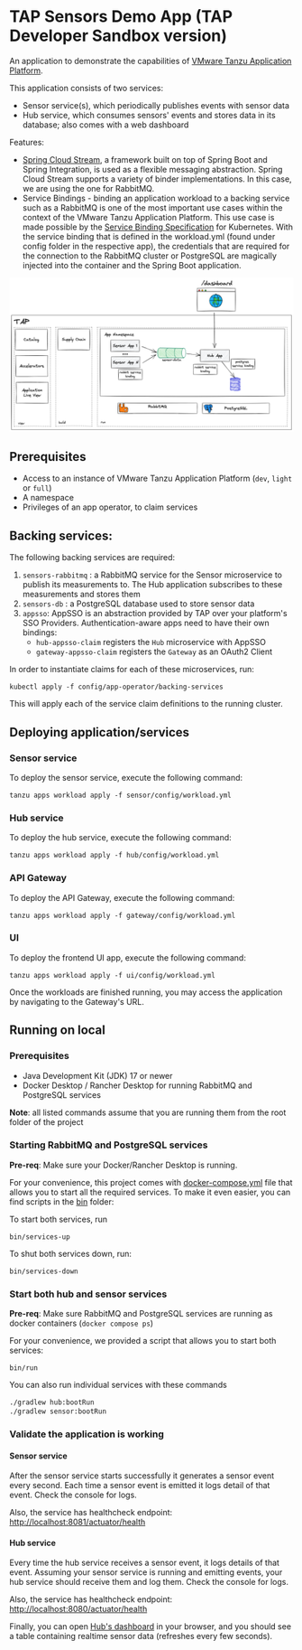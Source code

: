 # TAP Sensors Demo App (TAP Developer Sandbox version)

An application to demonstrate the capabilities of [VMware Tanzu Application Platform](https://tanzu.vmware.com/application-platform).

This application consists of two services:
- Sensor service(s), which periodically publishes events with sensor data
- Hub service, which consumes sensors' events and stores data in its database; also comes with a web dashboard

Features:
- [Spring Cloud Stream](https://spring.io/projects/spring-cloud-stream), a framework built on top of Spring Boot
  and Spring Integration, is used as a flexible messaging abstraction. Spring Cloud Stream supports a variety of binder
  implementations. In this case, we are using the one for RabbitMQ.
- Service Bindings - binding an application workload to a backing service such as a RabbitMQ is one of the most
  important use cases within the context of the VMware Tanzu Application Platform. This use case is made possible
  by the [Service Binding Specification](https://github.com/servicebinding/spec) for Kubernetes. With the service
  binding that is defined in the workload.yml (found under config folder in the respective app), the credentials that
  are required for the connection to the RabbitMQ cluster or PostgreSQL are magically injected into the container
  and the Spring Boot application.

![image](overview.png)


## Prerequisites

- Access to an instance of VMware Tanzu Application Platform (`dev`, `light` or `full`)
- A namespace
- Privileges of an app operator, to claim services

## Backing services:

The following backing services are required:

1. `sensors-rabbitmq` : a RabbitMQ service for the Sensor microservice to publish its measurements to. The Hub application subscribes to these measurements and stores them
1. `sensors-db` : a PostgreSQL database used to store sensor data
1. `appsso`: AppSSO is an abstraction provided by TAP over your platform's SSO Providers. Authentication-aware apps need to have their own bindings:
   - `hub-appsso-claim` registers the `Hub` microservice with AppSSO
   - `gateway-appsso-claim` registers the `Gateway` as an OAuth2 Client

In order to instantiate claims for each of these microservices, run:

```shell
kubectl apply -f config/app-operator/backing-services
```

This will apply each of the service claim definitions to the running cluster.

## Deploying application/services

### Sensor service
To deploy the sensor service, execute the following command:
```shell
tanzu apps workload apply -f sensor/config/workload.yml
```

### Hub service
To deploy the hub service, execute the following command:
```shell
tanzu apps workload apply -f hub/config/workload.yml
```

### API Gateway
To deploy the API Gateway, execute the following command:
```shell
tanzu apps workload apply -f gateway/config/workload.yml
```

### UI
To deploy the frontend UI app, execute the following command:
```shell
tanzu apps workload apply -f ui/config/workload.yml
```

Once the workloads are finished running, you may access the application by navigating to the Gateway's URL. 

## Running on local

### Prerequisites

- Java Development Kit (JDK) 17 or newer
- Docker Desktop / Rancher Desktop for running RabbitMQ and PostgreSQL services

**Note**: all listed commands assume that you are running them from the root folder of the project

### Starting RabbitMQ and PostgreSQL services

**Pre-req**: Make sure your Docker/Rancher Desktop is running.

For your convenience, this project comes with [docker-compose.yml](docker-compose.yml) file that allows you to start
all the required services. To make it even easier, you can find scripts in the [bin](bin) folder:

To start both services, run
```shell
bin/services-up
```

To shut both services down, run:
```shell
bin/services-down
```

### Start both hub and sensor services
**Pre-req**: Make sure RabbitMQ and PostgreSQL services are running as docker containers (`docker compose ps`)

For your convenience, we provided a script that allows you to start both services:
```shell
bin/run
```

You can also run individual services with these commands
```shell
./gradlew hub:bootRun
./gradlew sensor:bootRun
```

### Validate the application is working

#### Sensor service
After the sensor service starts successfully it generates a sensor event every second. Each time a sensor event is
emitted it logs detail of that event. Check the console for logs.

Also, the service has healthcheck endpoint: [http://localhost:8081/actuator/health](http://localhost:8081/actuator/health)

#### Hub service
Every time the hub service receives a sensor event, it logs details of that event. Assuming your sensor service is
running and emitting events, your hub service should receive them and log them. Check the console for logs.

Also, the service has healthcheck endpoint: [http://localhost:8080/actuator/health](http://localhost:8080/actuator/health)

Finally, you can open [Hub's dashboard](http://localhost:8080/) in your browser, and you should see a table
containing realtime sensor data (refreshes every few seconds).
